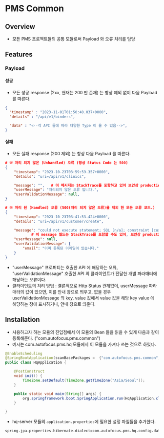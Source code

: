 # PMS Common

## Overview
- 모든 PMS 프로젝트들의 공통 모듈로써 Payload 와 오류 처리를 담당

## Features
### Payload
#### 성공
- 모든 성공 response (2xx, 현재는 200 만 존재) 는 항상 예외 없이 다음 Payload 를 따른다.
````json
{
  "timestamp" : "2023-11-01T01:50:40.037+0000",
  "details" : "/api/v1/binders",

  "data" : "<--각 API 들에 따라 다양한 Type 이 올 수 있음-->",
}
````
#### 실패
- 모든 실패 response (200 제외) 는 항상 다음 Payload 를 따른다.
````json
# ※ 처리 되지 않은 (Unhandled) 오류 (항상 Status Code 는 500)
{
    "timestamp": "2023-10-23T03:59:59.357+0000",
    "details": "uri=/api/v1/clinics",

    "message": "",   # 이 메시지는 StackTrace를 포함하고 있어 보안상 production에서 클라이언트에 빈 값으로 전달됩니다.
    "userMessage": "처리되지 않은 오류 입니다.",
    "userValidationMessage": null,
}

# ※ 처리 된 (Handled) 오류 (500(처리 되지 않은 오류)을 제외 한 모든 오류 코드.)
{
    "timestamp": "2023-10-23T03:41:53.424+0000",
    "details": "uri=/api/v1/customer/create",

    "message": "could not execute statement; SQL [n/a]; constraint [customer.email]; nested exception is org.hibernate.exception.ConstraintViolationException: could not execute statement",
            # 이 message 필드는 StackTrace를 포함할 수도 있어, 보안상 production에서 클라이언트에 빈 값으로 전달됩니다.
    "userMessage": null,
    "userValidationMessage": {
        "email": "이미 등록된 이메일이 있습니다."
    }
}
````
- "userMessage" 프로퍼티는 호출한 API 에 해당하는 오류, "userValidationMessage" 호출한 API 의 클라이언트가 전달한 개별 파라매터에 해당하는 오류이다.
- 클라이언트의 처리 방법 : 결론적으로 Http Status 관계없이, userMessage 파라매터의 값이 있으면, 이를 안내 창으로 띄우고, 없을 경우 userValidationMessage 의 key, value 값에서 value 값을 해당 key value 에 해당하는 창에 표시하거나, 안내 창으로 띄운다.

## Installation
- 사용하고자 하는 모듈의 진입점에서 이 모듈의 Bean 들을 읽을 수 있게 다음과 같이 등록해준다. ("com.autofocus.pms.common")
- 예시는 com.autofocus.pms.hq 모듈에서 이 모듈을 가져다 쓰는 것으로 하였다.

```java
@EnableScheduling
@SpringBootApplication(scanBasePackages =  {"com.autofocus.pms.common", "com.autofocus.pms.hq"})
public class HqApplication {

    @PostConstruct
    void init() {
        TimeZone.setDefault(TimeZone.getTimeZone("Asia/Seoul"));
    }

    public static void main(String[] args) {
        org.springframework.boot.SpringApplication.run(HqApplication.class, args);
    }

}
```
- hq-server 모듈의 ``application.properties``에 필요한 설정 파일들을 추가한다.
```properties
spring.jpa.properties.hibernate.dialect=com.autofocus.pms.hq.config.database.dialect.CustomMySQL8Dialect
```